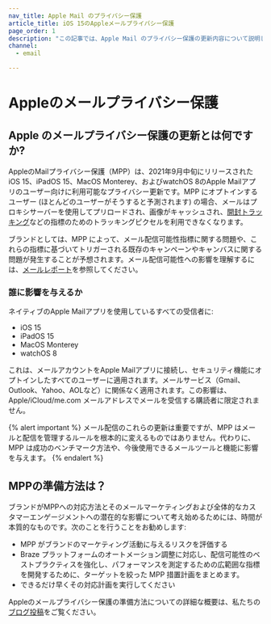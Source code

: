 ```yaml
---
nav_title: Apple Mail のプライバシー保護
article_title: iOS 15のAppleメールプライバシー保護
page_order: 1
description: "この記事では、Apple Mail のプライバシー保護の更新内容について説明します。この更新によって影響を受けるのは誰か、また、この機能を準備するための次の手順についても説明します。"
channel:
  - email

---
```


# Appleのメールプライバシー保護

## Apple のメールプライバシー保護の更新とは何ですか?

AppleのMailプライバシー保護（MPP）は、2021年9月中旬にリリースされたiOS 15、iPadOS 15、MacOS Monterey、およびwatchOS 8のApple Mailアプリのユーザー向けに利用可能なプライバシー更新です。MPP にオプトインするユーザー (ほとんどのユーザーがそうすると予測されます) の場合、メールはプロキシサーバーを使用してプリロードされ、画像がキャッシュされ、[開封トラッキング]({{site.baseurl}}/user_guide/administrative/app_settings/email_settings/#changing-location-of-tracking-pixel)などの指標のためのトラッキングピクセルを利用できなくなります。 

ブランドとしては、MPP によって、メール配信可能性指標に関する問題や、これらの指標に基づいてトリガーされる既存のキャンペーンやキャンバスに関する問題が発生することが予想されます。メール配信可能性への影響を理解するには、[メールレポート]({{site.baseurl}}/user_guide/message_building_by_channel/email/reporting_and_analytics/email_reporting/)を参照してください。

### 誰に影響を与えるか

ネイティブのApple Mailアプリを使用しているすべての受信者に: 

- iOS 15
- iPadOS 15
- MacOS Monterey
- watchOS 8

これは、メールアカウントをApple Mailアプリに接続し、セキュリティ機能にオプトインしたすべてのユーザーに適用されます。メールサービス（Gmail、Outlook、Yahoo、AOLなど）に関係なく適用されます。この影響は、Apple/iCloud/me.com メールアドレスでメールを受信する購読者に限定されません。

{% alert important %}
メール配信のこれらの更新は重要ですが、MPP はメールと配信を管理するルールを根本的に変えるものではありません。代わりに、MPP は成功のベンチマーク方法や、今後使用できるメールツールと機能に影響を与えます。
{% endalert %} 

## MPPの準備方法は？

ブランドがMPPへの対応方法とそのメールマーケティングおよび全体的なカスタマーエンゲージメントへの潜在的な影響について考え始めるためには、時間が本質的なものです。次のことを行うことをお勧めします:

- MPP がブランドのマーケティング活動に与えるリスクを評価する
- Braze プラットフォームのオートメーション調整に対応し、配信可能性のベストプラクティスを強化し、パフォーマンスを測定するための広範囲な指標を開発するために、ターゲットを絞った MPP 措置計画をまとめます。
- できるだけ早くその対応計画を実行してください

Appleのメールプライバシー保護の準備方法についての詳細な概要は、私たちの[ブログ投稿](https://www.braze.com/resources/articles/apple-mail-privacy-protection-how-to-prepare)をご覧ください。 

